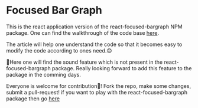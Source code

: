 # Focused Bar Graph

This is the react application version of the react-focused-bargraph NPM package. One can find the walkthrough of the code base [here](https://medium.com/@pawan.kr3012/focused-bar-graph-a-new-approach-to-bar-graphs-18f40ef894d8).

The article will help one understand the code so that it becomes easy to modify the code according to ones need.😊

📢Here one will find the sound feature which is not present in the react-focused-bargraph package. Really looking forward to add this feature to the package in the comming days. 

Everyone is welcome for contribution🤝! Fork the repo, make some changes, submit a pull-request! if you want to play with the react-focused-bargraph package then go [here](https://github.com/pawan-kr1997/react-focused-bargraph)

